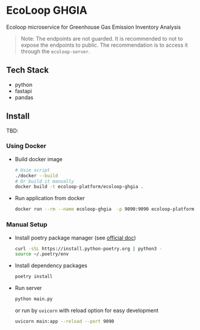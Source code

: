 # EcoLoop GHGIA

Ecoloop microservice for Greenhouse Gas Emission Inventory Analysis

> Note: The endpoints are not guarded. It is recommended to not to expose the endpoints to public. The recommendation is to access it through the `ecoloop-server`.

## Tech Stack

- python
- fastapi
- pandas

## Install

TBD:

### Using Docker

* Build docker image

    ```bash
    # Usie script
    ./docker --build
    # Or build it manually
    docker build -t ecoloop-platform/ecoloop-ghgia .
    ```

* Run application from docker

    ```bash
    docker run --rm --name ecoloop-ghgia  -p 9090:9090 ecoloop-platform/ecoloop-ghgia-arm:latest
    ```

### Manual Setup

* Install poetry package manager (see [official doc](https://python-poetry.org/docs/))

    ```bash
    curl -sSL https://install.python-poetry.org | python3 -
    source ~/.poetry/env
    ```

* Install dependency packages

    ```bash
    poetry install
    ```

* Run server

    ```bash
    python main.py
    ```

    or run by `uvicorn` with reload option for easy development

    ```bash
    uvicorn main:app --reload --port 9090
    ```
